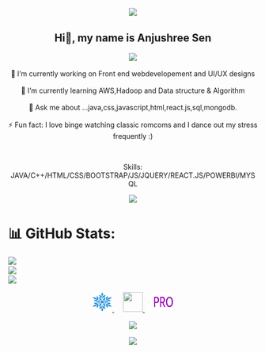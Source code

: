 <p align="center">
  <img  src="https://media1.tenor.com/images/86489b28cf2316bb0d141809cc900f66/tenor.gif?itemid=17921729">
  </p>

<h2 align="center"> Hi👋, my name is Anjushree Sen</h2>
<p align="center">
  <a href="https://github.com/DenverCoder1/readme-typing-svg"><img src="https://readme-typing-svg.herokuapp.com?font=Mitr&color=6633CCsize=24&center=true&vCenter=true&lines=+Front+end+web+developer;Data+Analyst"></a>
  
</p>


<p align="center">
 🔭 I’m currently working on Front end webdevelopement and UI/UX designs
  <br>
  <br>
 🌱 I’m currently learning AWS,Hadoop and Data structure & Algorithm
  <br>
  <br>
 💬 Ask me about ...java,css,javascript,html,react.js,sql,mongodb.
  <br>
  <br>
 ⚡ Fun fact: I love binge watching classic romcoms and I dance out my stress frequently :)
</p>

<br>
<p align="center">
  Skills:   JAVA/C++/HTML/CSS/BOOTSTRAP/JS/JQUERY/REACT.JS/POWERBI/MYSQL
</p>

<p align="center">
  <a href="https://visitcount.itsvg.in">
  <img src="https://visitcount.itsvg.in/api?id=anjushreesen&label=Profile%20Views&color=0&pretty=false" />
</a>
</p>


 # 📊 GitHub Stats:
![](https://github-readme-stats.vercel.app/api?username=anjushree&theme=holi&hide_border=false&include_all_commits=true&count_private=true)<br/>
![](https://github-readme-streak-stats.herokuapp.com/?user=anjushreesen&theme=midnight-purple&hide_border=false)<br/>
![](https://github-readme-stats.vercel.app/api/top-langs/?username=anjushreesen&theme=holi&hide_border=false&include_all_commits=true&count_private=true&layout=compact)


  <p align="center">
  <a href='https://archiveprogram.github.com/'>
  <img src='https://raw.githubusercontent.com/acervenky/animated-github-badges/master/assets/acbadge.gif' width='40' height='40'/>
  </a> 
  <a href='https://docs.github.com/en/developers'><img src='https://raw.githubusercontent.com/acervenky/animated-github- 
  badges/master/assets/devbadge.gif' width='40' height='40'/>
  </a> 
  <a href='https://github.com/pricing'><img src='https://raw.githubusercontent.com/acervenky/animated-github-badges/master/assets/pro.gif' width='40' height='40'/>
  </a>
  </p>
 


  <p align="center">
   <img align="center" src="https://gpvc.arturio.dev/anjushreesen"/>
  </p>
   
  <p align="center"> 
  <img align="center" src="https://github-readme- 
 stats.vercel.app/apiusername=anjushreesen&theme=synthwave&show_icons=true&count_private=true"> 
  </p>
  
  
  


